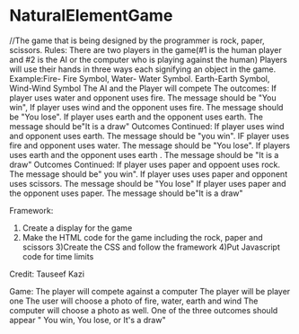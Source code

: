 # NaturalElementGame
//The game that is being designed by the programmer is rock, paper, scissors.
Rules:
There are two players in the game(#1 is the human player and #2 is the AI or the computer who is playing against the human)
Players will use their hands in three ways each signifying an object in the game. Example:Fire- Fire Symbol, Water- Water Symbol. Earth-Earth Symbol, Wind-Wind Symbol
The AI and the Player will compete
The outcomes: If player uses water and opponent uses fire. The message should be "You win", If player uses wind and the opponent uses fire. The message should be "You lose". If player uses earth and the opponent uses earth. The message should be"It is a draw" 
Outcomes Continued: If player uses wind and opponent uses earth. The message should be "you win". IF player uses fire and opponent uses water. The message should be "You lose". If players uses earth and the opponent uses earth . The message should be "It is a draw"
Outcomes Continued: If player uses paper and oppoent uses rock. The message should be" you win". If player uses uses paper and opponent uses scissors. The message should be "You lose" If player uses paper and the opponent uses paper. The message should be"It is a draw" 

Framework: 

1) Create a display for the game
2) Make the HTML code for the game including the rock, paper and scissors
3)Create the CSS and follow the framework
4)Put Javascript code for time limits 

Credit: Tauseef Kazi

Game:
The player will compete against a computer
The player will be player one
The user will choose a photo of fire, water, earth and wind
The computer will choose a photo as well.
One of the three outcomes should appear " You win, You lose, or It's a draw"
